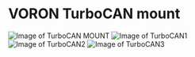 # VORON TurboCAN mount


![Image of TurboCAN MOUNT](https://github.com/pure100kim/VORON_TurboCAN-Mount/blob/main/Picture/VORON_Stealthburner_TurboCAN_mount_01.jpg)
![Image of TurboCAN1](https://github.com/pure100kim/VORON_TurboCAN-Mount/blob/main/Picture/VORON_Stealthburner_TurboCAN_mount_02.jpg)
![Image of TurboCAN2](https://github.com/pure100kim/VORON_TurboCAN-Mount/blob/main/Picture/VORON_Stealthburner_TurboCAN_mount_03.jpg)
![Image of TurboCAN3](https://github.com/pure100kim/VORON_TurboCAN-Mount/blob/main/Picture/VORON_Stealthburner_TurboCAN_mount_04.jpg)
